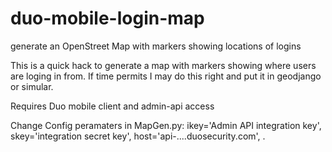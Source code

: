# duo-mobile-login-map
generate an OpenStreet Map with markers showing locations of logins

This is a quick hack to generate a map with markers showing where users are loging in from. If time permits I may do this right 
and put it in geodjango or simular.


Requires Duo mobile client and admin-api access

Change Config peramaters in MapGen.py:
 ikey='Admin API integration key',
 skey='integration secret key',
 host='api-....duosecurity.com',
.

